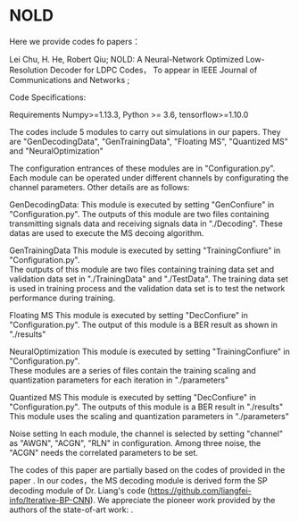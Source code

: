 # NOLD
Here we provide codes fo papers：

Lei Chu,  H. He, Robert Qiu; NOLD: A Neural-Network Optimized Low-Resolution Decoder for LDPC Codes， To appear in IEEE Journal of Communications and Networks ;


Code Specifications:

Requirements
Numpy>=1.13.3, Python >= 3.6, tensorflow>=1.10.0

The codes include 5 modules to carry out simulations in our papers. They are "GenDecodingData", "GenTrainingData", "Floating MS", "Quantized MS" and "NeuralOptimization"

The configuration entrances of these modules are in "Configuration.py". Each module can be operated under different channels by configurating the channel parameters. 
Other details are as follows:
    
GenDecodingData:
    This module is executed by setting "GenConfiure" in "Configuration.py". 
    The outputs of this module are two files containing transmitting signals data and receiving signals data in "./Decoding".
    These datas are used to execute the MS decoing algorithm.

GenTrainingData
    This module is executed by setting "TrainingConfiure" in "Configuration.py".  
    The outputs of this module are two files containing training data set and validation data set in "./TrainingData" and "./TestData".
    The training data set is used in training process and the validation data set is to test the network performance during training.
    
Floating MS
    This module is executed by setting "DecConfiure" in "Configuration.py".
    The output of this module is a BER result as shown in "./results"
    
NeuralOptimization
    This module is executed by setting "TrainingConfiure" in "Configuration.py".  
    These modules are a series of files contain the training scaling and quantization parameters for each iteration  in "./parameters"

Quantized MS
    This module is executed by setting "DecConfiure" in "Configuration.py".
    The outputs of this module is a BER result in "./results"
    This module uses the scaling and quantization parameters in  "./parameters"
    
Noise setting
    In each module, the channel is selected by setting "channel" as "AWGN", "ACGN", "RLN" in configuration. 
    Among three noise, the "ACGN" needs the correlated parameters to be set.

The codes of this paper are partially based on the codes of provided in the paper <An Iterative BP-CNN Architecture for
Channel Decoding>. In our codes，the MS decoding module is derived form the SP decoding module of Dr. Liang's code (https://github.com/liangfei-info/Iterative-BP-CNN). We appreciate the pioneer work provided by the authors of the state-of-art work: <An Iterative BP-CNN Architecture for Channel Decoding>. 

